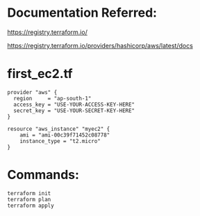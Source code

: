 # Documentation Referred:

https://registry.terraform.io/

https://registry.terraform.io/providers/hashicorp/aws/latest/docs

# first_ec2.tf
 
```
provider "aws" {
  region     = "ap-south-1"
  access_key = "USE-YOUR-ACCESS-KEY-HERE"
  secret_key = "USE-YOUR-SECRET-KEY-HERE"
}
```
```
resource "aws_instance" "myec2" {
    ami = "ami-00c39f71452c08778"
    instance_type = "t2.micro"
}
```

# Commands:
     
```
terraform init
terraform plan
terraform apply
```


